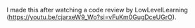 I made this after watching a code review by LowLevelLearning (https://youtu.be/cjarxeW9_Wo?si=vFuKm0GugDceUGrO).
